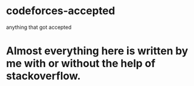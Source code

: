 # codeforces-accepted
anything that got accepted

# Almost everything here is written by me with or without the help of stackoverflow.

